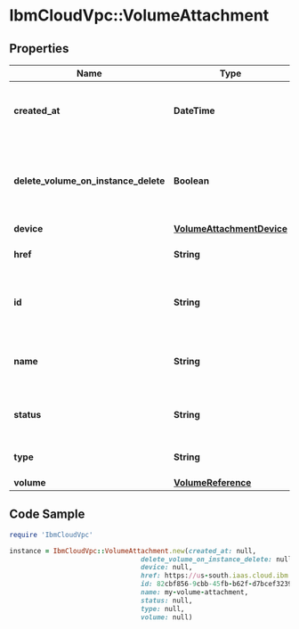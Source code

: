 # IbmCloudVpc::VolumeAttachment

## Properties

Name | Type | Description | Notes
------------ | ------------- | ------------- | -------------
**created_at** | **DateTime** | The date and time that the volume was attached | 
**delete_volume_on_instance_delete** | **Boolean** | If set to true, when deleting the instance the volume will also be deleted | [optional] 
**device** | [**VolumeAttachmentDevice**](VolumeAttachmentDevice.md) |  | [optional] 
**href** | **String** | The URL for this volume attachment | 
**id** | **String** | The unique identifier for this volume attachment | 
**name** | **String** | The user-defined name for this volume attachment | 
**status** | **String** | The status of this volume attachment | 
**type** | **String** | The type of volume attachment | 
**volume** | [**VolumeReference**](VolumeReference.md) |  | 

## Code Sample

```ruby
require 'IbmCloudVpc'

instance = IbmCloudVpc::VolumeAttachment.new(created_at: null,
                                 delete_volume_on_instance_delete: null,
                                 device: null,
                                 href: https://us-south.iaas.cloud.ibm.com/v1/instances/1e09281b-f177-46fb-baf1-bc152b2e391a/volume_attachments/82cbf856-9cbb-45fb-b62f-d7bcef32399a,
                                 id: 82cbf856-9cbb-45fb-b62f-d7bcef32399a,
                                 name: my-volume-attachment,
                                 status: null,
                                 type: null,
                                 volume: null)
```


